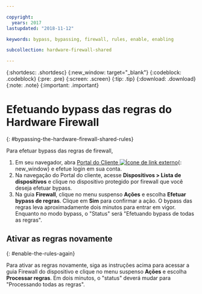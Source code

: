 ```yaml
---

copyright:
  years: 2017
lastupdated: "2018-11-12"

keywords: bypass, bypassing, firewall, rules, enable, enabling

subcollection: hardware-firewall-shared

---
```


{:shortdesc: .shortdesc}
{:new_window: target="_blank"}
{:codeblock: .codeblock}
{:pre: .pre}
{:screen: .screen}
{:tip: .tip}
{:download: .download}
{:note: .note}
{:important: .important}

# Efetuando bypass das regras do Hardware Firewall
{: #bypassing-the-hardware-firewall-shared-rules}

Para efetuar bypass das regras de firewall,

1. Em seu navegador, abra [Portal do Cliente ![Ícone de link externo](../../icons/launch-glyph.svg "Ícone de link externo")](https://control.softlayer.com/){: new_window} e efetue login em sua conta.
2. Na navegação do Portal do cliente, acesse **Dispositivos > Lista de
dispositivos** e clique no dispositivo protegido por firewall que você deseja
efetuar bypass.
3.  Na guia **Firewall**, clique no menu suspenso
**Ações** e escolha **Efetuar bypass de regras**. Clique
em **Sim** para confirmar a ação. O bypass das regras leva
aproximadamente dois minutos para entrar em vigor. Enquanto no modo bypass, o "Status"
será "Efetuando bypass de todas as regras".

## Ativar as regras novamente
{: #enable-the-rules-again}

Para ativar as regras novamente, siga as instruções acima para acessar a guia
Firewall do dispositivo e clique no menu suspenso **Ações** e
escolha **Processar regras**. Em dois minutos, o "status" deverá mudar
para "Processando todas as regras".
